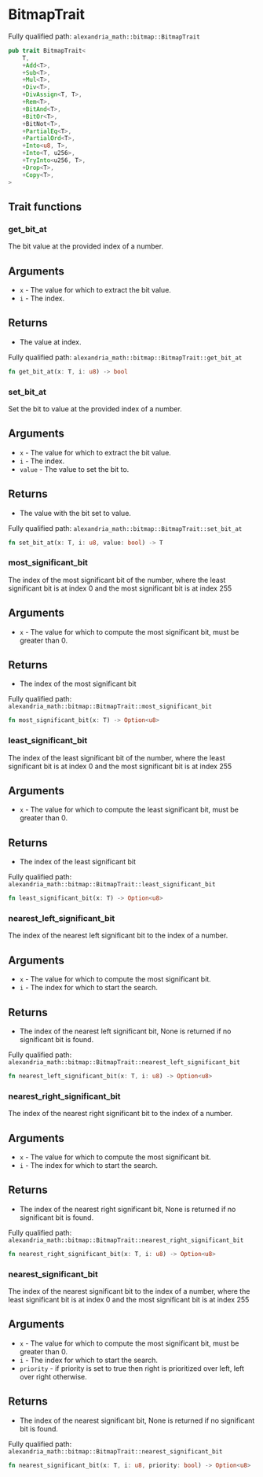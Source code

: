 # BitmapTrait

Fully qualified path: `alexandria_math::bitmap::BitmapTrait`

```rust
pub trait BitmapTrait<
    T,
    +Add<T>,
    +Sub<T>,
    +Mul<T>,
    +Div<T>,
    +DivAssign<T, T>,
    +Rem<T>,
    +BitAnd<T>,
    +BitOr<T>,
    +BitNot<T>,
    +PartialEq<T>,
    +PartialOrd<T>,
    +Into<u8, T>,
    +Into<T, u256>,
    +TryInto<u256, T>,
    +Drop<T>,
    +Copy<T>,
>
```

## Trait functions

### get_bit_at

The bit value at the provided index of a number.

## Arguments

- `x` - The value for which to extract the bit value.
- `i` - The index.

## Returns

- The value at index.

Fully qualified path: `alexandria_math::bitmap::BitmapTrait::get_bit_at`

```rust
fn get_bit_at(x: T, i: u8) -> bool
```

### set_bit_at

Set the bit to value at the provided index of a number.

## Arguments

- `x` - The value for which to extract the bit value.
- `i` - The index.
- `value` - The value to set the bit to.

## Returns

- The value with the bit set to value.

Fully qualified path: `alexandria_math::bitmap::BitmapTrait::set_bit_at`

```rust
fn set_bit_at(x: T, i: u8, value: bool) -> T
```

### most_significant_bit

The index of the most significant bit of the number, where the least significant bit is at index 0 and the most significant bit is at index 255

## Arguments

- `x` - The value for which to compute the most significant bit, must be greater than 0.

## Returns

- The index of the most significant bit

Fully qualified path: `alexandria_math::bitmap::BitmapTrait::most_significant_bit`

```rust
fn most_significant_bit(x: T) -> Option<u8>
```

### least_significant_bit

The index of the least significant bit of the number, where the least significant bit is at index 0 and the most significant bit is at index 255

## Arguments

- `x` - The value for which to compute the least significant bit, must be greater than 0.

## Returns

- The index of the least significant bit

Fully qualified path: `alexandria_math::bitmap::BitmapTrait::least_significant_bit`

```rust
fn least_significant_bit(x: T) -> Option<u8>
```

### nearest_left_significant_bit

The index of the nearest left significant bit to the index of a number.

## Arguments

- `x` - The value for which to compute the most significant bit.
- `i` - The index for which to start the search.

## Returns

- The index of the nearest left significant bit, None is returned if no significant bit is found.

Fully qualified path: `alexandria_math::bitmap::BitmapTrait::nearest_left_significant_bit`

```rust
fn nearest_left_significant_bit(x: T, i: u8) -> Option<u8>
```

### nearest_right_significant_bit

The index of the nearest right significant bit to the index of a number.

## Arguments

- `x` - The value for which to compute the most significant bit.
- `i` - The index for which to start the search.

## Returns

- The index of the nearest right significant bit, None is returned if no significant bit is found.

Fully qualified path: `alexandria_math::bitmap::BitmapTrait::nearest_right_significant_bit`

```rust
fn nearest_right_significant_bit(x: T, i: u8) -> Option<u8>
```

### nearest_significant_bit

The index of the nearest significant bit to the index of a number, where the least significant bit is at index 0 and the most significant bit is at index 255

## Arguments

- `x` - The value for which to compute the most significant bit, must be greater than 0.
- `i` - The index for which to start the search.
- `priority` - if priority is set to true then right is prioritized over left, left over right otherwise.

## Returns

- The index of the nearest significant bit, None is returned if no significant bit is found.

Fully qualified path: `alexandria_math::bitmap::BitmapTrait::nearest_significant_bit`

```rust
fn nearest_significant_bit(x: T, i: u8, priority: bool) -> Option<u8>
```
